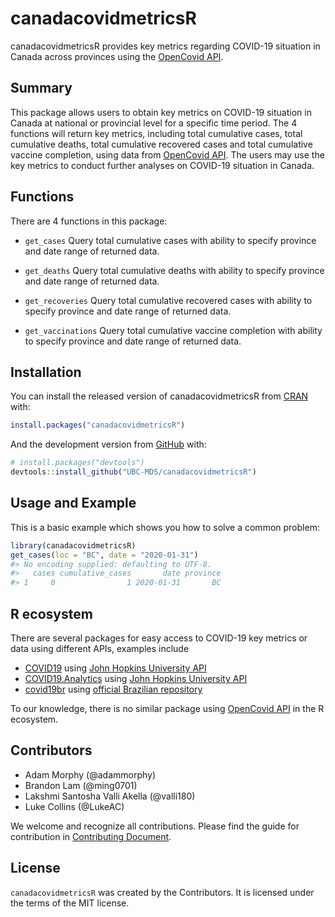 
<!-- README.md is generated from README.Rmd. Please edit that file -->

# canadacovidmetricsR

<!-- badges: start -->
<!-- badges: end -->

canadacovidmetricsR provides key metrics regarding COVID-19 situation in
Canada across provinces using the [OpenCovid
API](https://opencovid.ca/api/).

## Summary

This package allows users to obtain key metrics on COVID-19 situation in
Canada at national or provincial level for a specific time period. The 4
functions will return key metrics, including total cumulative cases,
total cumulative deaths, total cumulative recovered cases and total
cumulative vaccine completion, using data from [OpenCovid
API](https://opencovid.ca/api/). The users may use the key metrics to
conduct further analyses on COVID-19 situation in Canada.

## Functions

There are 4 functions in this package:

-   `get_cases` Query total cumulative cases with ability to specify
    province and date range of returned data.

-   `get_deaths` Query total cumulative deaths with ability to specify
    province and date range of returned data.

-   `get_recoveries` Query total cumulative recovered cases with ability
    to specify province and date range of returned data.

-   `get_vaccinations` Query total cumulative vaccine completion with
    ability to specify province and date range of returned data.

## Installation

You can install the released version of canadacovidmetricsR from
[CRAN](https://CRAN.R-project.org) with:

``` r
install.packages("canadacovidmetricsR")
```

And the development version from [GitHub](https://github.com/) with:

``` r
# install.packages("devtools")
devtools::install_github("UBC-MDS/canadacovidmetricsR")
```

## Usage and Example

This is a basic example which shows you how to solve a common problem:

``` r
library(canadacovidmetricsR)
get_cases(loc = "BC", date = "2020-01-31")
#> No encoding supplied: defaulting to UTF-8.
#>   cases cumulative_cases       date province
#> 1     0                1 2020-01-31       BC
```

## R ecosystem

There are several packages for easy access to COVID-19 key metrics or
data using different APIs, examples include

-   [COVID19](https://cran.r-project.org/web/packages/COVID19/index.html)
    using [John Hopkins University
    API](https://coronavirus.jhu.edu/about/)
-   [COVID19.Analytics](https://cran.r-project.org/web/packages/covid19.analytics/)
    using [John Hopkins University
    API](https://coronavirus.jhu.edu/about/)
-   [covid19br](https://cran.r-project.org/web/packages/covid19br/index.html)
    using [official Brazilian repository](https://covid.saude.gov.br/)

To our knowledge, there is no similar package using [OpenCovid
API](https://opencovid.ca/api/) in the R ecosystem.

## Contributors

-   Adam Morphy (@adammorphy)
-   Brandon Lam (@ming0701)
-   Lakshmi Santosha Valli Akella (@valli180)
-   Luke Collins (@LukeAC)

We welcome and recognize all contributions. Please find the guide for
contribution in [Contributing
Document](https://github.com/UBC-MDS/canadacovidmetricsR/blob/main/CONTRIBUTING.md).

## License

`canadacovidmetricsR` was created by the Contributors. It is licensed
under the terms of the MIT license.
